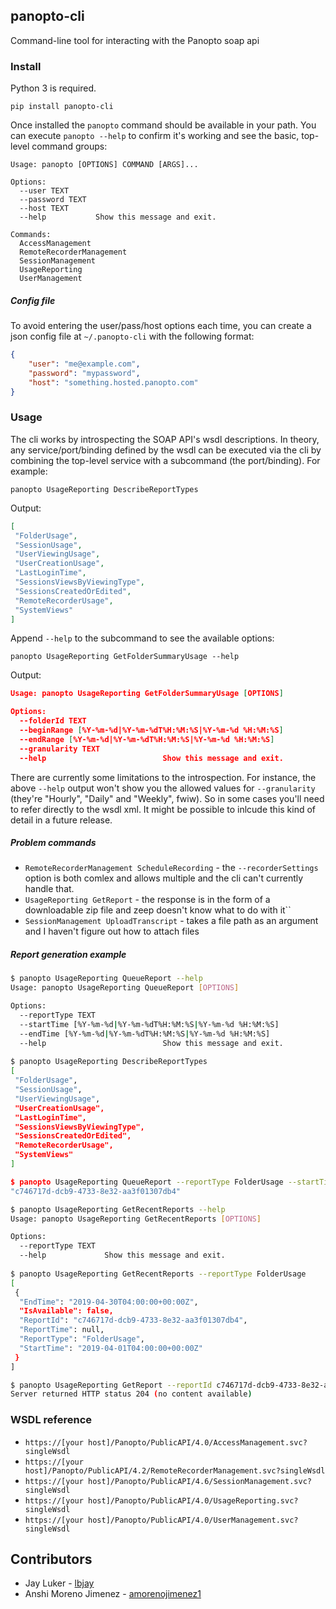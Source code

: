 ## panopto-cli

Command-line tool for interacting with the Panopto soap api

### Install

Python 3 is required.

`pip install panopto-cli`


Once installed the `panopto` command should be available in your path. You can execute `panopto --help` to confirm it's working and see the basic, top-level command groups:

```
Usage: panopto [OPTIONS] COMMAND [ARGS]...

Options:
  --user TEXT
  --password TEXT
  --host TEXT
  --help           Show this message and exit.

Commands:
  AccessManagement
  RemoteRecorderManagement
  SessionManagement
  UsageReporting
  UserManagement
```

##### Config file

To avoid entering the user/pass/host options each time, you can create a json config file at `~/.panopto-cli` with the following format:

```json
{
    "user": "me@example.com",
    "password": "mypassword",
    "host": "something.hosted.panopto.com"
}
```

### Usage

The cli works by introspecting the SOAP API's wsdl descriptions. In theory, any service/port/binding defined by the wsdl can be executed via the cli by combining the top-level service with a subcommand (the port/binding). For example:

`panopto UsageReporting DescribeReportTypes`

Output:

```json
[
 "FolderUsage",
 "SessionUsage",
 "UserViewingUsage",
 "UserCreationUsage",
 "LastLoginTime",
 "SessionsViewsByViewingType",
 "SessionsCreatedOrEdited",
 "RemoteRecorderUsage",
 "SystemViews"
]
```

Append `--help` to the subcommand to see the available options:

`panopto UsageReporting GetFolderSummaryUsage --help`

Output:

```json
Usage: panopto UsageReporting GetFolderSummaryUsage [OPTIONS]

Options:
  --folderId TEXT
  --beginRange [%Y-%m-%d|%Y-%m-%dT%H:%M:%S|%Y-%m-%d %H:%M:%S]
  --endRange [%Y-%m-%d|%Y-%m-%dT%H:%M:%S|%Y-%m-%d %H:%M:%S]
  --granularity TEXT
  --help                          Show this message and exit.
```

There are currently some limitations to the introspection. For instance, the above `--help` output won't show you the allowed values for `--granularity` (they're "Hourly", "Daily" and "Weekly", fwiw). So in some cases you'll need to refer directly to the wsdl xml. It might be possible to inlcude this kind of detail in a future release.


##### Problem commands

* `RemoteRecorderManagement ScheduleRecording` - the `--recorderSettings` option is both comlex and allows multiple and the cli can't currently handle that.
* `UsageReporting GetReport` - the response is in the form of a downloadable zip file and zeep doesn't know what to do with it``
* `SessionManagement UploadTranscript` - takes a file path as an argument and I haven't figure out how to attach files


##### Report generation example

```bash
$ panopto UsageReporting QueueReport --help
Usage: panopto UsageReporting QueueReport [OPTIONS]

Options:
  --reportType TEXT
  --startTime [%Y-%m-%d|%Y-%m-%dT%H:%M:%S|%Y-%m-%d %H:%M:%S]
  --endTime [%Y-%m-%d|%Y-%m-%dT%H:%M:%S|%Y-%m-%d %H:%M:%S]
  --help                          Show this message and exit.
  
$ panopto UsageReporting DescribeReportTypes
[
 "FolderUsage",
 "SessionUsage",
 "UserViewingUsage",
 "UserCreationUsage",
 "LastLoginTime",
 "SessionsViewsByViewingType",
 "SessionsCreatedOrEdited",
 "RemoteRecorderUsage",
 "SystemViews"
]

$ panopto UsageReporting QueueReport --reportType FolderUsage --startTime 2019-04-01 --endTime 2019-04-30
"c746717d-dcb9-4733-8e32-aa3f01307db4"

$ panopto UsageReporting GetRecentReports --help
Usage: panopto UsageReporting GetRecentReports [OPTIONS]

Options:
  --reportType TEXT
  --help             Show this message and exit.
  
$ panopto UsageReporting GetRecentReports --reportType FolderUsage
[
 {
  "EndTime": "2019-04-30T04:00:00+00:00Z",
  "IsAvailable": false,
  "ReportId": "c746717d-dcb9-4733-8e32-aa3f01307db4",
  "ReportTime": null,
  "ReportType": "FolderUsage",
  "StartTime": "2019-04-01T04:00:00+00:00Z"
 }
]

$ panopto UsageReporting GetReport --reportId c746717d-dcb9-4733-8e32-aa3f01307db4
Server returned HTTP status 204 (no content available)
```
### WSDL reference

* `https://[your host]/Panopto/PublicAPI/4.0/AccessManagement.svc?singleWsdl`
* `https://[your host]/Panopto/PublicAPI/4.2/RemoteRecorderManagement.svc?singleWsdl`
* `https://[your host]/Panopto/PublicAPI/4.6/SessionManagement.svc?singleWsdl`
* `https://[your host]/Panopto/PublicAPI/4.0/UsageReporting.svc?singleWsdl`
* `https://[your host]/Panopto/PublicAPI/4.0/UserManagement.svc?singleWsdl`

## Contributors

* Jay Luker - [lbjay](https://github.com/lbjay)
* Anshi Moreno Jimenez - [amorenojimenez1](https://github.com/amorenojimenez1)

